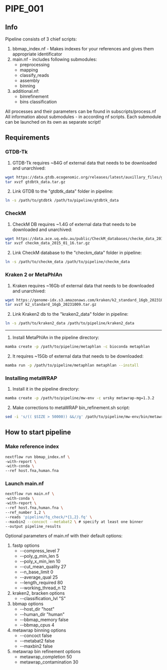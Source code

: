 # PIPE_001

## Info

Pipeline consists of 3 chief scripts:

1. bbmap_index.nf - Makes indexes for your references and gives them appropriate identificator
2. main.nf - includes following submodules:
    * preprocessing
    * mapping
    * classify_reads
    * assembly
    * binning
3. additional.nf:
    * binrefinement
    * bins classification

All processes and their parameters can be found in subscripts/process.nf \
All information about submodules - in according nf scripts. Each submodule can be launched on its own as separate script!

## Requirements

### GTDB-Tk

1. GTDB-Tk requires ~84G of external data that needs to be downloaded and unarchived:

```bash
wget https://data.gtdb.ecogenomic.org/releases/latest/auxillary_files/gtdbtk_data.tar.gz # mirror: https://data.ace.uq.edu.au/public/gtdb/data/releases/latest/auxillary_files/gtdbtk_data.tar.gz
tar xvzf gtdbtk_data.tar.gz
```
2. Link GTDB to the "gtdbtk_data" folder in pipeline:

```bash
ln -s /path/to/gtdbtk /path/to/pipeline/gtdbtk_data
```

### CheckM

1. CheckM DB requires ~1.4G of external data that needs to be downloaded and unarchived:

```bash
wget https://data.ace.uq.edu.au/public/CheckM_databases/checkm_data_2015_01_16.tar.gz
tar xvzf checkm_data_2015_01_16.tar.gz
```
2. Link CheckM database to the "checkm_data" folder in pipeline:

```bash
ln -s /path/to/checkm_data /path/to/pipeline/checkm_data
```

### Kraken 2 or MetaPhlAn

1. Kraken requires ~16Gb of external data that needs to be downloaded and unarchived:

```bash
wget https://genome-idx.s3.amazonaws.com/kraken/k2_standard_16gb_20231009.tar.gz
tar xvzf k2_standard_16gb_20231009.tar.gz
```
2. Link Kraken2 db to the "kraken2_data" folder in pipeline:

```bash
ln -s /path/to/kraken2_data /path/to/pipeline/kraken2_data
```

---

1. Install MetaPhlAn in the pipeline directory:

```bash
mamba create -p /path/to/pipeline/metaphlan -c bioconda metaphlan
```
2. It requires ~15Gb of external data that needs to be downloaded:

```bash
mamba run -p /path/to/pipeline/metaphlan metaphlan --install 
```


### Installing metaWRAP

1. Install it in the pipeline directory:

```bash
mamba create -p /path/to/pipeline/mw-env -c ursky metawrap-mg=1.3.2
```

2. Make corrections to metaWRAP bin_refinement.sh script:

```bash
sed -i 's/(( $SIZE > 50000)) &&//g' /path/to/pipeline/mw-env/bin/metawrap-modules/bin_refinement.sh 
```

## How to start pipeline

### Make reference index

```bash
nextflow run bbmap_index.nf \
-with-report \
-with-conda \
--ref host.fna,human.fna
```

### Launch main.nf

```bash
nextflow run main.nf \
-with-conda \
-with-report \
--ref host.fna,human.fna \
--ref_number 1,2 \
--reads 'pipeline/fq_check/*{1,2}.fq' \
--maxbin2 --concoct --metabat2 \ # specify at least one binner
--output pipeline_results
```

Optional parameters of main.nf with their default options:

1. fastp options
    * --compress_level 7
    * --poly_g_min_len 5
    * --poly_x_min_len 10
    * --cut_mean_quality 27
    * --n_base_limit 0
    * --average_qual 25
    * --length_required 80
    * --working_thread_n 12
2. kraken2, bracken options
    * --classification_lvl "S"
3. bbmap options
    * --host_dir "host"
    * --human_dir "human"
    * --bbmap_memory false
    * --bbmap_cpus 4
4. metawrap binning options
    * --concoct false
    * --metabat2 false
    * --maxbin2 false
5. metawrap bin refinement options
    * metawrap_completion 50
    * metawrap_contamination 30
